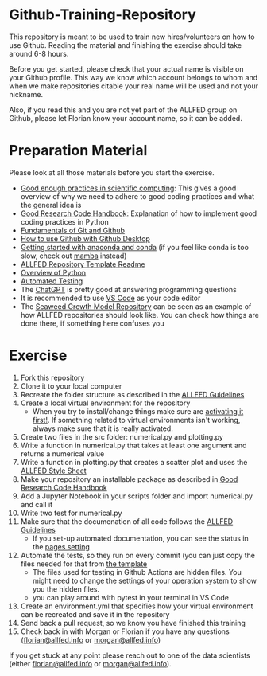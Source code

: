 # Github-Training-Repository
This repository is meant to be used to train new hires/volunteers on how to use Github. Reading the material and finishing the exercise should take around 6-8 hours.

Before you get started, please check that your actual name is visible on your Github profile. This way we know which account belongs to whom and when we make repositories citable your real name will be used and not your nickname. 

Also, if you read this and you are not yet part of the ALLFED group on Github, please let Florian know your account name, so it can be added. 

# Preparation Material
Please look at all those materials before you start the exercise.

* [Good enough practices in scientific computing](https://journals.plos.org/ploscompbiol/article?id=10.1371/journal.pcbi.1005510): This gives a good overview of why we need to adhere to good coding practices and what the general idea is
* [Good Research Code Handbook](https://goodresearch.dev/): Explanation of how to implement good coding practices in Python
* [Fundamentals of Git and Github](https://www.youtube.com/watch?v=8Dd7KRpKeaE)
* [How to use Github with Github Desktop](https://www.youtube.com/watch?v=8Dd7KRpKeaE)
* [Getting started with anaconda and conda](https://youtu.be/YJC6ldI3hWk) (if you feel like conda is too slow, check out [mamba](https://mamba.readthedocs.io/en/latest/) instead)
* [ALLFED Repository Template Readme](https://github.com/allfed/ALLFED-Repository-Template)
* [Overview of Python](https://www.youtube.com/watch?v=kqtD5dpn9C8)
* [Automated Testing](https://blog.deepjyoti30.dev/tests-github-python)
* The [ChatGPT](https://chat.openai.com/chat) is pretty good at answering programming questions
* It is recommended to use [VS Code](https://www.youtube.com/watch?v=B-s71n0dHUk) as your code editor
* The [Seaweed Growth Model Repository](https://github.com/allfed/Seaweed-Growth-Model) can be seen as an example of how ALLFED repositories should look like. You can check how things are done there, if something here confuses you

# Exercise
1. Fork this repository
2. Clone it to your local computer
3. Recreate the folder structure as described in the [ALLFED Guidelines](https://github.com/allfed/ALLFED-Repository-Template)
4. Create a local virtual environment for the repository
    * When you try to install/change things make sure are [activating it first!](https://goodresearch.dev/setup.html?highlight=activate#conda). If something related to virtual environments isn't working, always make sure that it is really activated. 
5. Create two files in the src folder: numerical.py and plotting.py
6. Write a function in numerical.py that takes at least one argument and returns a numerical value
7. Write a function in plotting.py that creates a scatter plot and uses the [ALLFED Style Sheet](https://github.com/allfed/ALLFED-matplotlib-style-sheet)
8. Make your repository an installable package as described in [Good Research Code Handbook](https://goodresearch.dev/setup.html)
9. Add a Jupyter Notebook in your scripts folder and import numerical.py and call it
11. Write two test for numerical.py
12. Make sure that the documenation of all code follows the [ALLFED Guidelines](https://github.com/allfed/ALLFED-Repository-Template#allfed-python-style-guide)
    * If you set-up automated documentation, you can see the status in the [pages setting](https://github.com/allfed/Seaweed-Growth-Model/settings/pages)
14. Automate the tests, so they run on every commit (you can just copy the files needed for that from [the template](https://github.com/allfed/ALLFED-Repository-Template)
    * The files used for testing in Github Actions are hidden files. You might need to change the settings of your operation system to show you the hidden files. 
    * you can play around with pytest in your terminal in VS Code
15. Create an environment.yml that specifies how your virtual environment can be recreated and save it in the repository
16. Send back a pull request, so we know you have finished this training
17. Check back in with Morgan or Florian if you have any questions (florian@allfed.info or morgan@allfed.info) 

If you get stuck at any point please reach out to one of the data scientists (either florian@allfed.info or morgan@allfed.info). 
